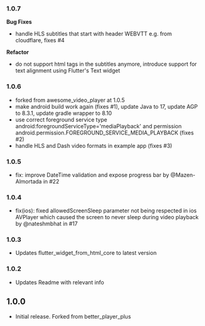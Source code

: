 ### 1.0.7

**Bug Fixes**

- handle HLS subtitles that start with header WEBVTT e.g. from cloudflare, fixes #4

**Refactor**

- do not support html tags in the subtitles anymore, introduce support for text alignment using Flutter's Text widget

### 1.0.6

- forked from awesome_video_player at 1.0.5
- make android build work again (fixes #1), update Java to 17, update AGP to 8.3.1, update gradle wrapper to 8.10
- use correct foreground service type android:foregroundServiceType='mediaPlayback' and permission android.permission.FOREGROUND_SERVICE_MEDIA_PLAYBACK (fixes #2)
- handle HLS and Dash video formats in example app (fixes #3)

### 1.0.5

- fix: improve DateTime validation and expose progress bar by @Mazen-Almortada in #22

### 1.0.4

- fix(ios): fixed allowedScreenSleep parameter not being respected in ios AVPlayer which caused the screen to never sleep during video playback by @nateshmbhat in #17

### 1.0.3

- Updates flutter_widget_from_html_core to latest version

### 1.0.2

- Updates Readme with relevant info

## 1.0.0

- Initial release. Forked from better_player_plus
